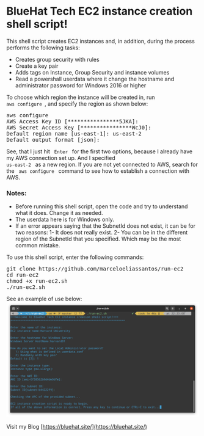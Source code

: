 # BlueHat Tech EC2 instance creation shell script!
This shell script creates EC2 instances and, in addition, during the process performs the following tasks:
* Creates group security with rules
* Create a key pair
* Adds tags on Instance, Group Security and instance volumes
* Read a powershall userdata where it change the hostname and administrator password for Windows 2016 or higher

To choose which region the instance will be created in, run <code> aws configure </code>, and specify the region as shown below:

<pre>aws configure
AWS Access Key ID [****************5JKA]:
AWS Secret Access Key [****************WcJ0]:
Default region name [us-east-1]: us-east-2
Default output format [json]: </pre>

See, that I just hit <code> Enter </code> for the first two options, because I already have my AWS connection set up. And I specified <code> us-east-2 </code> as a new region. If you are not yet connected to AWS, search for the <code> aws configure </code> command to see how to establish a connection with AWS.

### Notes:
* Before running this shell script, open the code and try to understand what it does. Change it as needed.
* The userdata here is for Windows only.
* If an error appears saying that the SubnetId does not exist, it can be for two reasons: 1- It does not really exist. 2- You can be in the different region of the SubnetId that you specified. Which may be the most common mistake.

To use this shell script, enter the following commands:
 
<pre>
git clone https://github.com/marceloeliassantos/run-ec2
cd run-ec2
chmod +x run-ec2.sh
./run-ec2.sh
</pre>

See an example of use below:
![](run-ec2-userdata-password.png)

Visit my Blog [https://bluehat.site/](https://bluehat.site/)
